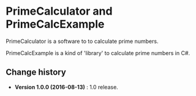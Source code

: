PrimeCalculator and PrimeCalcExample
====================================

PrimeCalculator is a software to to calculate prime numbers.

PrimeCalcExample is a kind of 'library' to calculate prime numbers in C#.

Change history
--------------

* **Version 1.0.0 (2016-08-13)** : 1.0 release.
